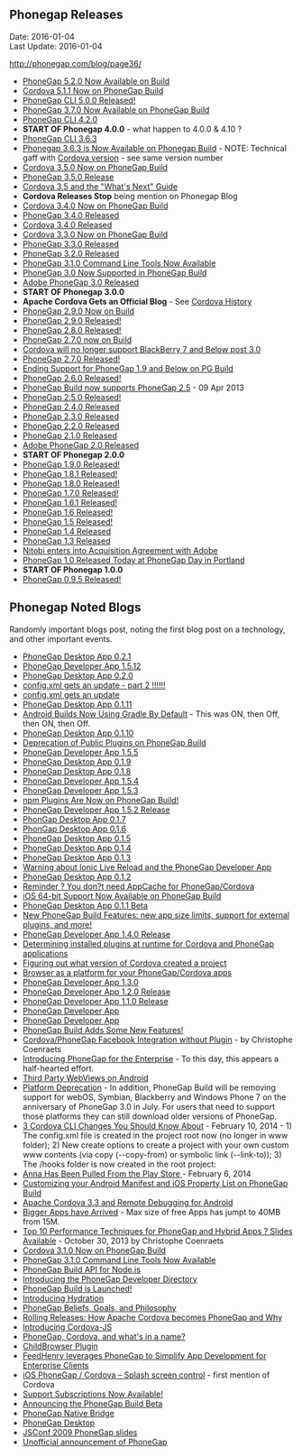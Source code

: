 ## Phonegap Releases ##
Date: 2016-01-04<br>
Last Update: 2016-01-04

http://phonegap.com/blog/page36/

- [ PhoneGap 5.2.0 Now Available on Build](http://phonegap.com/blog/2015/09/23/phonegap_520_now_on_build)
- [Cordova 5.1.1 Now on PhoneGap Build](http://phonegap.com/blog/2015/06/16/phonegap-updated-on-build)
- [PhoneGap CLI 5.0.0 Released!](http://phonegap.com/blog/2015/04/28/phonegap-cli-5.0.0-0.27.0)
- [PhoneGap 3.7.0 Now Available on PhoneGap Build](http://phonegap.com/blog/2015/02/17/phonegap-3_7_0-now-on-build)
- [PhoneGap CLI 4.2.0](http://phonegap.com/blog/2015/01/14/phonegap-cli-4-2-0)
- **START OF Phonegap 4.0.0** - what happen to 4.0.0 & 4.10 ?
- [PhoneGap CLI 3.6.3](http://phonegap.com/blog/2014/11/13/phonegap-cli-3-6-3)
- [Phonegap 3.6.3 is Now Available on Phonegap Build](http://phonegap.com/blog/2014/09/30/phonegap-3_6_3-now-on-build) - NOTE: Technical gaff with [Cordova version](cordova.md) - see same version number
- [Cordova 3.5.0 Now on PhoneGap Build](http://phonegap.com/blog/2014/07/17/cordova-3_5-now-on-build)
- [PhoneGap 3.5.0 Release](http://phonegap.com/blog/2014/06/12/phonegap-3_5_release)
- [Cordova 3.5 and the "What's Next" Guide ](http://www.raymondcamden.com/index.cfm/2014/5/27/Cordova-35-and-Whats-Next-Guide)
- **Cordova Releases Stop** being mention on Phonegap Blog
- [Cordova 3.4.0 Now on PhoneGap Build](http://phonegap.com/blog/2014/04/07/cordova-3_4-now-on-build)
- [PhoneGap 3.4.0 Released](http://phonegap.com/blog/2014/03/04/phonegap-3-4-release)
- [Cordova 3.4.0 Released](http://www.raymondcamden.com/index.cfm/2014/2/21/Cordova-340-Released)
- [Cordova 3.3.0 Now on PhoneGap Build](http://phonegap.com/blog/2014/01/28/cordova-3_3-now-on-build)
- [PhoneGap 3.3.0 Released](http://phonegap.com/blog/2013/12/13/phonegap-release)
- [PhoneGap 3.2.0 Released](http://phonegap.com/blog/2013/11/28/phonegap-320-released)
- [PhoneGap 3.1.0 Command Line Tools Now Available](http://phonegap.com/blog/2013/10/17/phonegap-310-release)
- [PhoneGap 3.0 Now Supported in PhoneGap Build](http://phonegap.com/blog/2013/10/01/phonegap-30-now-supported)
- [Adobe PhoneGap 3.0 Released](http://phonegap.com/blog/2013/07/19/adobe-phonegap-3.0-released)
- **START OF Phonegap 3.0.0**
- **Apache Cordova Gets an Official Blog** - See [Cordova History](cordova.md)
- [PhoneGap 2.9.0 Now on Build](http://phonegap.com/blog/build/phonegap-2-9-now-on-build/)
- [PhoneGap 2.9.0 Released!](http://phonegap.com/blog/2013/06/26/pg-290-released)
- [PhoneGap 2.8.0 Released!](http://phonegap.com/blog/2013/06/07/pg-280-released)
- [PhoneGap 2.7.0 now on Build](http://phonegap.com/blog/build/phonegap-2-7-0-now-on-build/)
- [Cordova will no longer support BlackBerry 7 and Below post 3.0](http://phonegap.com/blog/2013/05/16/cordova-will-no-longer-support-bb)
- [PhoneGap 2.7.0 Released!](http://phonegap.com/blog/2013/04/30/pg-270-released)
- [Ending Support for PhoneGap 1.9 and Below on PG Build](http://phonegap.com/blog/build/ending-support-for-phonegap-1-9/)
- [PhoneGap 2.6.0 Released!](http://phonegap.com/blog/2013/04/09/pg-260-released)
- [PhoneGap Build now supports PhoneGap 2.5](http://phonegap.com/blog/build/phonegap-2-5-support/) -  09 Apr 2013
- [PhoneGap 2.5.0 Released!](http://phonegap.com/blog/2013/02/28/pg-250-released)
- [PhoneGap 2.4.0 Released](http://phonegap.com/blog/2013/02/07/phonegap-240)
- [PhoneGap 2.3.0 Released](http://phonegap.com/blog/2013/01/07/phonegap-230)
- [PhoneGap 2.2.0 Released](http://phonegap.com/blog/2012/11/01/phonegap-220)
- [PhoneGap 2.1.0 Released](http://phonegap.com/blog/2012/09/21/phonegap-210)
- [Adobe PhoneGap 2.0 Released](http://phonegap.com/2012/07/20/adobe-phonegap-2-0-released.md/)
- **START OF Phonegap 2.0.0** 
- [PhoneGap 1.9.0 Released!](http://phonegap.com/2012/06/30/phonegap-1-9-0-released/)
- [PhoneGap 1.8.1 Released!](http://phonegap.com/2012/06/13/phonegap-1-8-1-released/)
- [PhoneGap 1.8.0 Released!](http://phonegap.com/2012/06/06/phonegap-1-8-0-released/)
- [PhoneGap 1.7.0 Released!](http://phonegap.com/2012/05/02/phonegap-1-7-0-released/)
- [PhoneGap 1.6.1 Released!](http://phonegap.com/2012/04/18/phonegap-1-6-1-released/)
- [PhoneGap 1.6 Released!](http://phonegap.com/2012/04/11/phonegap-1-6-released/)
- [PhoneGap 1.5 Released!](http://phonegap.com/2012/03/06/phonegap-1-5-released/)
- [PhoneGap 1.4 Released](http://phonegap.com/2012/01/31/phonegap-1-4-released/)
- [PhoneGap 1.3 Released](http://phonegap.com/2011/12/19/phonegap-1-3-released/)
- [Nitobi enters into Acquisition Agreement with Adobe](http://phonegap.com/2011/10/03/nitobi-enters-into-acquisition-agreement-with-adobe/)
- [PhoneGap 1.0 Released Today at PhoneGap Day in Portland](http://phonegap.com/2011/07/29/phonegap-1-0-released-today-at-phonegap-day-in-portland-4/)
- **START OF Phonegap 1.0.0**
- [PhoneGap 0.9.5 Released!](http://phonegap.com/2011/04/28/phonegap-0-9-5-released/)

## Phonegap Noted Blogs ##

Randomly important blogs post, noting the first blog post on a technology, and other important events.

- [PhoneGap Desktop App 0.2.1](http://phonegap.com/blog/2015/12/22/phonegap-app-desktop-0-2-1)
- [PhoneGap Developer App 1.5.12](http://phonegap.com/blog/2015/12/16/1.5.12-Release)
- [PhoneGap Desktop App 0.2.0](http://phonegap.com/blog/2015/11/23/phonegap-app-desktop-0-2-0)
- [config.xml gets an update - part 2 !!!!!! ](http://phonegap.com/blog/2015/11/19/config_xml_changes_part_two)
- [config.xml gets an update](http://phonegap.com/blog/2015/11/17/config_xml_update)
- [PhoneGap Desktop App 0.1.11](http://phonegap.com/blog/2015/09/29/phonegap-app-desktop-0-1-11)
- [Android Builds Now Using Gradle By Default](http://phonegap.com/blog/2015/09/28/android-using-gradle) - This was ON, then Off, then ON, then Off. 
- [PhoneGap Desktop App 0.1.10](http://phonegap.com/blog/2015/09/16/phonegap-app-desktop-0-1-10)
- [Deprecation of Public Plugins on PhoneGap Build](http://phonegap.com/blog/2015/09/04/public-plugin-deprecation-on-build)
- [PhoneGap Developer App 1.5.5](http://phonegap.com/blog/2015/09/02/pg_dev_app_1.5.5_release)
- [PhoneGap Desktop App 0.1.9](http://phonegap.com/blog/2015/08/11/phonegap-app-desktop-0-1-9)
- [PhoneGap Desktop App 0.1.8](http://phonegap.com/blog/2015/07/07/phonegap-app-desktop-0-1-8)
- [PhoneGap Developer App 1.5.4](http://phonegap.com/blog/2015/06/23/pg-developer-app-1-5-4)
- [PhoneGap Developer App 1.5.3](http://phonegap.com/blog/2015/06/17/phonegap-developer-app-1-5-3)
- [npm Plugins Are Now on PhoneGap Build!](http://phonegap.com/blog/2015/05/26/npm-plugins-available)
- [PhoneGap Developer App 1.5.2 Release](http://phonegap.com/blog/2015/05/20/pg_dev_app_1_5_2_release)
- [PhonGap Desktop App 0.1.7](http://phonegap.com/blog/2015/05/19/phonegap-app-desktop-0-1-7)
- [PhonGap Desktop App 0.1.6](http://phonegap.com/blog/2015/05/19/phonegap-app-desktop-0-1-6)
- [PhoneGap Desktop App 0.1.5](http://phonegap.com/blog/2015/04/28/phonegap-app-desktop-0-1-5)
- [PhoneGap Desktop App 0.1.4](http://phonegap.com/blog/2015/04/06/phonegap-app-desktop-0-1-4)
- [PhoneGap Desktop App 0.1.3](http://phonegap.com/blog/2015/03/16/phonegap-app-desktop-0-1-3)
- [Warning about Ionic Live Reload and the PhoneGap Developer App](http://www.raymondcamden.com/2015/03/08/warning-about-ionic-live-reload-and-the-phonegap-developer-app)
- [PhoneGap Desktop App 0.1.2](http://phonegap.com/blog/2015/03/02/phonegap-app-desktop-0-1-2)
- [Reminder ? You don?t need AppCache for PhoneGap/Cordova](http://www.raymondcamden.com/2015/02/26/reminder-you-dont-need-appcache-for-phonegapcordova)
- [iOS 64-bit Support Now Available on PhoneGap Build](http://phonegap.com/blog/2015/01/20/ios-64bit-support)
- [PhoneGap Desktop App 0.1.1 Beta](http://phonegap.com/blog/2014/12/11/phonegap-desktop-app-beta)
- [New PhoneGap Build Features: new app size limits, support for external plugins, and more!](http://phonegap.com/blog/2014/12/09/phonegap-build-new-features)
- [PhoneGap Developer App 1.4.0 Release](http://phonegap.com/blog/2014/11/26/phonegap-developer-app-1-4-0)
- [Determining installed plugins at runtime for Cordova and PhoneGap applications](http://www.raymondcamden.com/2014/11/19/Determing-installed-plugins-at-runtime-for-Cordova-and-PhoneGap-applications)
- [Figuring out what version of Cordova created a project](http://phonegap.com/blog/2014/09/30/phonegap-3_6_3-now-on-build)
- [Browser as a platform for your PhoneGap/Cordova apps](http://www.raymondcamden.com/2014/9/24/Browser-as-a-platform-for-your-PhoneGapCordova-apps)
- [PhoneGap Developer App 1.3.0](http://phonegap.com/blog/2014/09/02/phonegap-developer-app-1-3-0)
- [PhoneGap Developer App 1.2.0 Release](http://phonegap.com/blog/2014/08/08/pg-dev-app-1-2-0-release)
- [PhoneGap Developer App 1.1.0 Release](http://phonegap.com/blog/2014/07/21/pg-dev-app-1-1-0-release)
- [PhoneGap Developer App](http://phonegap.com/blog/2014/04/23/phonegap-developer-app)
- [PhoneGap Developer App](http://www.raymondcamden.com/index.cfm/2014/4/21/PhoneGap-Developer-App)
- [PhoneGap Build Adds Some New Features!](http://phonegap.com/blog/2014/04/11/phonegap-build-adds-some-new-features)
- [Cordova/PhoneGap Facebook Integration without Plugin](http://coenraets.org/blog/2014/04/facebook-phonegap-cordova-without-plugin/) - by Christophe Coenraets
- [Introducing PhoneGap for the Enterprise](http://phonegap.com/blog/2014/03/24/introducing-phonegap-for-the-enterprise) - To this day, this appears a half-hearted effort.
- [Third Party WebViews on Android](https://web.archive.org/web/20140323100528/http://www.infil00p.org/third-part-webviews-on-android/)
- [Platform Deprecation](http://phonegap.com/blog/2014/02/21/platform-deprecation/) - In addition, PhoneGap Build will be removing support for webOS, Symbian, Blackberry and Windows Phone 7 on the anniversary of PhoneGap 3.0 in July. For users that need to support those platforms they can still download older versions of PhoneGap.
- [3 Cordova CLI Changes You Should Know About](http://devgirl.org/2014/02/10/3-cordova-cli-changes/) - February 10, 2014 - 1) The config.xml file is created in the project root now (no longer in www folder); 2) New create options to create a project with your own custom www contents (via copy (--copy-from) or symbolic link (--link-to)); 3) The /hooks folder is now created in the root project:
- [Anna Has Been Pulled From the Play Store ](http://simonmacdonald.blogspot.com/2014/02/anna-has-been-pulled-from-play-store.html) - February 6, 2014
- [Customizing your Android Manifest and iOS Property List on PhoneGap Build](http://phonegap.com/blog/2014/01/30/customizing-your-android-manifest-and-ios-property-list-on-phonegap-build)
- [Apache Cordova 3.3 and Remote Debugging for Android](http://www.raymondcamden.com/index.cfm/2014/1/2/Apache-Cordova-33-and-Remote-Debugging-for-Android)
- [Bigger Apps have Arrived](http://phonegap.com/blog/2013/11/14/bigger-apps-have-arrived) - Max size of free Apps has jumpt to 40MB from 15M.
- [Top 10 Performance Techniques for PhoneGap and Hybrid Apps ? Slides Available](http://coenraets.org/blog/2013/10/top-10-performance-techniques-for-phonegap-and-hybrid-apps-slides-available/?utm_source=rss%26utm_medium=rss%26utm_campaign=top-10-performance-techniques-for-phonegap-and-hybrid-apps-slides-available) - October 30, 2013 by Christophe Coenraets
- [Cordova 3.1.0 Now on PhoneGap Build](http://phonegap.com/blog/2013/10/24/cordova-3_1-now-on-build)
- [PhoneGap 3.1.0 Command Line Tools Now Available](http://phonegap.com/blog/2013/10/17/phonegap-310-release)
- [PhoneGap Build API for Node.js](http://phonegap.com/blog/build/phonegap-build-api-for-node/)
- [Introducing the PhoneGap Developer Directory](http://phonegap.com/blog/2013/01/03/introducing-the-phonegap-developer-directory)
- [PhoneGap Build is Launched!](http://phonegap.com/blog/2012/09/24/phonegap-build-is-launched)
- [Introducing Hydration](http://phonegap.com/blog/build/introducing-hydration/)
- [PhoneGap Beliefs, Goals, and Philosophy](http://phonegap.com/2012/05/09/phonegap-beliefs-goals-and-philosophy/)
- [Rolling Releases: How Apache Cordova becomes PhoneGap and Why](http://phonegap.com/2012/04/12/rolling-releases-how-apache-cordova-becomes-phonegap-and-why/)
- [Introducing Cordova-JS](http://phonegap.com/2012/03/21/introducing-cordova-js/)
- [PhoneGap, Cordova, and what's in a name?](http://phonegap.com/2012/03/19/phonegap-cordova-and-what%e2%80%99s-in-a-name/)
- [ChildBrowser Plugin](http://phonegap.com/blog/build/childbrowser-plugin/)
- [FeedHenry leverages PhoneGap to Simplify App Development for Enterprise Clients](http://phonegap.com/2011/10/18/feedhenry-leverages-phonegap-to-simplify-app-development-for-enterprise-clients/)
- [iOS PhoneGap / Cordova &ndash; Splash screen control](http://shazronatadobe.wordpress.com/2011/09/15/ios-phonegap-splash-screen-control/) - first mention of Cordova
- [Support Subscriptions Now Available!](http://phonegap.com/2011/02/25/support-subscriptions-now-available/)
- [Announcing the PhoneGap Build Beta](http://phonegap.com/2010/11/09/announcing-the-phonegap-build-beta/)
- [PhoneGap Native Bridge](https://web.archive.org/web/20110907013010/http://nullisnotanobject.com/phonegap-native-bridge)
- [PhoneGap Desktop](http://web.archive.org/web/20110806015108/http://nullisnotanobject.com/53780973)
- [JSConf 2009 PhoneGap slides](http://phonegap.com/2009/04/25/jsconf-2009-phonegap-slides/)
- [Unofficial announcement of PhoneGap](http://phonegap.com/2008/08/07/unofficial-announcement-of-phonegap/)

